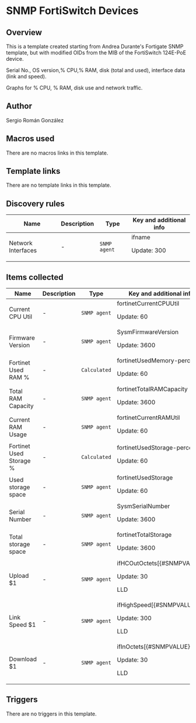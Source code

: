 # SNMP FortiSwitch Devices

## Overview

This is a template created starting from Andrea Durante's Fortigate SNMP template, but with modified OIDs from the MIB of the FortiSwitch 124E-PoE device.


Serial No., OS version,% CPU,% RAM, disk (total and used), interface data (link and speed).


Graphs for % CPU, % RAM, disk use and network traffic.



## Author

Sergio Román González

## Macros used

There are no macros links in this template.

## Template links

There are no template links in this template.

## Discovery rules

|Name|Description|Type|Key and additional info|
|----|-----------|----|----|
|Network Interfaces|<p>-</p>|`SNMP agent`|ifname<p>Update: 300</p>|


## Items collected

|Name|Description|Type|Key and additional info|
|----|-----------|----|----|
|Current CPU Util|<p>-</p>|`SNMP agent`|fortinetCurrentCPUUtil<p>Update: 60</p>|
|Firmware Version|<p>-</p>|`SNMP agent`|SysmFirmwareVersion<p>Update: 3600</p>|
|Fortinet Used RAM %|<p>-</p>|`Calculated`|fortinetUsedMemory-percent<p>Update: 60</p>|
|Total RAM Capacity|<p>-</p>|`SNMP agent`|fortinetTotalRAMCapacity<p>Update: 3600</p>|
|Current RAM Usage|<p>-</p>|`SNMP agent`|fortinetCurrentRAMUtil<p>Update: 60</p>|
|Fortinet Used Storage %|<p>-</p>|`Calculated`|fortinetUsedStorage-percent<p>Update: 60</p>|
|Used storage space|<p>-</p>|`SNMP agent`|fortinetUsedStorage<p>Update: 60</p>|
|Serial Number|<p>-</p>|`SNMP agent`|SysmSerialNumber<p>Update: 3600</p>|
|Total storage space|<p>-</p>|`SNMP agent`|fortinetTotalStorage<p>Update: 3600</p>|
|Upload $1|<p>-</p>|`SNMP agent`|ifHCOutOctets[{#SNMPVALUE}]<p>Update: 30</p><p>LLD</p>|
|Link Speed $1|<p>-</p>|`SNMP agent`|ifHighSpeed[{#SNMPVALUE}]<p>Update: 300</p><p>LLD</p>|
|Download $1|<p>-</p>|`SNMP agent`|ifInOctets[{#SNMPVALUE}]<p>Update: 30</p><p>LLD</p>|


## Triggers

There are no triggers in this template.

